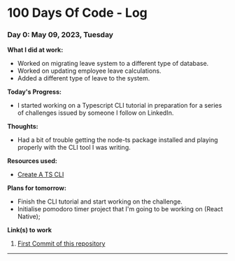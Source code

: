 # 100 Days Of Code - Log

### Day 0: May 09, 2023, Tuesday

**What I did at work:**

- Worked on migrating leave system to a different type of database.
- Worked on updating employee leave calculations.
- Added a different type of leave to the system.

**Today's Progress:**

- I started working on a Typescript CLI tutorial in preparation for a series of challenges issued by someone I follow on LinkedIn.

**Thoughts:**

- Had a bit of trouble getting the node-ts package installed and playing properly with the CLI tool I was writing. 

**Resources used:**

- [Create A TS CLI](https://dev.to/raphaelmansuy/boost-your-productivity-by-creating-your-own-cli-command-with-typescript-part-1-5g37)

**Plans for tomorrow:**

- Finish the CLI tutorial and start working on the challenge.
- Initialise pomodoro timer project that I'm going to be working on (React Native);

**Link(s) to work**

1. [First Commit of this repository](https://github.com/mich-codes-sa/100days-of-code/commit/f98eeecc5b903623d61d1df11ba50ff0581012bb)

---
